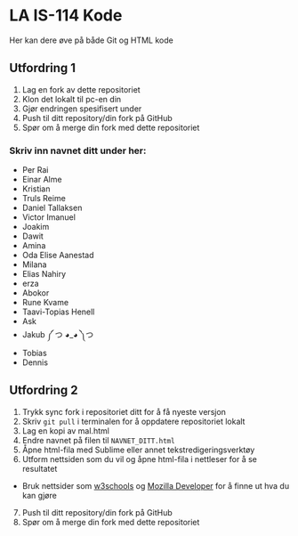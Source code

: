 # LA IS-114 Kode
Her kan dere øve på både Git og HTML kode

## Utfordring 1
1. Lag en fork av dette repositoriet
2. Klon det lokalt til pc-en din
3. Gjør endringen spesifisert under
4. Push til ditt repository/din fork på GitHub
5. Spør om å merge din fork med dette repositoriet

### Skriv inn navnet ditt under her:
* Per Rai
* Einar Alme
* Kristian 
* Truls Reime
* Daniel Tallaksen
* Victor Imanuel 
* Joakim
* Dawit
* Amina
* Oda Elise Aanestad
* Milana
* Elias Nahiry
* erza 
* Abokor
* Rune Kvame
* Taavi-Topias Henell
* Ask
* Jakub ༼ つ ◕_◕ ༽つ
* Tobias
* Dennis

## Utfordring 2
1. Trykk sync fork i repositoriet ditt for å få nyeste versjon
2. Skriv `git pull` i terminalen for å oppdatere repositoriet lokalt
3. Lag en kopi av mal.html
4. Endre navnet på filen til `NAVNET_DITT.html`
5. Åpne html-fila med Sublime eller annet tekstredigeringsverktøy
6. Utform nettsiden som du vil og åpne html-fila i nettleser for å se resultatet
  * Bruk nettsider som [w3schools](https://www.w3schools.com/html/default.asp) og [Mozilla Developer](https://developer.mozilla.org/en-US/docs/Web/HTML) for å finne ut hva du kan gjøre
7. Push til ditt repository/din fork på GitHub
8. Spør om å merge din fork med dette repositoriet
